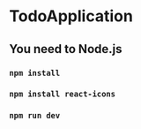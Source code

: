 # TodoApplication

## You need to Node.js

### `npm install`
### `npm install react-icons`

### `npm run dev`
